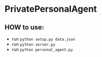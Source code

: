 # PrivatePersonalAgent

## HOW to use:
 - run `python setup.py data.json`
 - run `python server.py`
 - run `python personal_agent.py`